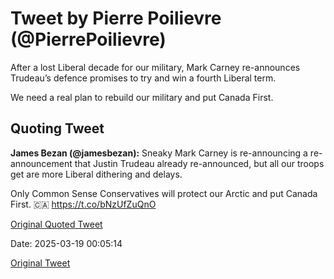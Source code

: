 # Tweet by Pierre Poilievre (@PierrePoilievre)

After a lost Liberal decade for our military, Mark Carney re-announces Trudeau’s defence promises to try and win a fourth Liberal term.

We need a real plan to rebuild our military and put Canada First.

## Quoting Tweet

**James Bezan (@jamesbezan):** Sneaky Mark Carney is re-announcing a re-announcement that Justin Trudeau already re-announced, but all our troops get are more Liberal dithering and delays. 

Only Common Sense Conservatives will protect our Arctic and put Canada First. 🇨🇦 https://t.co/bNzUfZuQnO

[Original Quoted Tweet](https://x.com/jamesbezan/status/1902089274348171575)

Date: 2025-03-19 00:05:14

[Original Tweet](https://x.com/PierrePoilievre/status/1902149325808886046)
